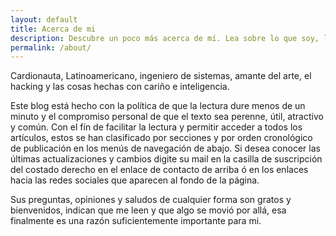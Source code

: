 ```yaml
---
layout: default
title: Acerca de mi
description: Descubre un poco más acerca de mí. Lea sobre lo que soy, lo que hago y lo que son mis pasiones.
permalink: /about/
---
```


Cardionauta, Latinoamericano, ingeniero de sistemas, amante del arte, el hacking y las cosas hechas con cariño e inteligencia.

Este blog está hecho con la política de que la lectura dure menos de un minuto y el compromiso personal de que el texto sea perenne, útil, atractivo y común. Con el fín de facilitar la lectura y permitir acceder a todos los artículos, estos se han clasificado por secciones y por orden cronológico de publicación en los menús de navegación de abajo. Si desea conocer las últimas actualizaciones y cambios digite su mail en la casilla de suscripción del costado derecho en el enlace de contacto de arriba ó en los enlaces hacia las redes sociales que aparecen al fondo de la página.

Sus preguntas, opiniones y saludos de cualquier forma son gratos y bienvenidos, indican que me leen y que algo se movió por allá, esa finalmente es una razón suficientemente importante para mi.


